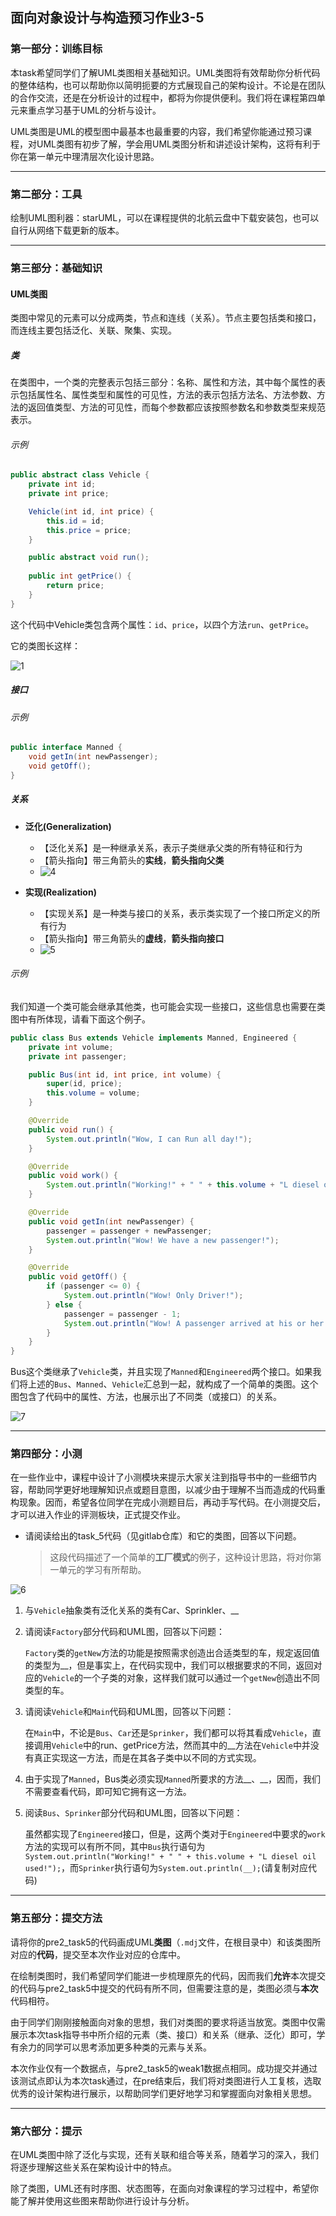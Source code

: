 ## 面向对象设计与构造预习作业3-5

### 第一部分：训练目标

本task希望同学们了解UML类图相关基础知识。UML类图将有效帮助你分析代码的整体结构，也可以帮助你以简明扼要的方式展现自己的架构设计。不论是在团队的合作交流，还是在分析设计的过程中，都将为你提供便利。我们将在课程第四单元来重点学习基于UML的分析与设计。

UML类图是UML的模型图中最基本也最重要的内容，我们希望你能通过预习课程，对UML类图有初步了解，学会用UML类图分析和讲述设计架构，这将有利于你在第一单元中理清层次化设计思路。

----


### 第二部分：工具

绘制UML图利器：starUML，可以在课程提供的北航云盘中下载安装包，也可以自行从网络下载更新的版本。

----

### 第三部分：基础知识

#### UML类图

类图中常见的元素可以分成两类，节点和连线（关系）。节点主要包括类和接口，而连线主要包括泛化、关联、聚集、实现。

##### 类

在类图中，一个类的完整表示包括三部分：名称、属性和方法，其中每个属性的表示包括属性名、属性类型和属性的可见性，方法的表示包括方法名、方法参数、方法的返回值类型、方法的可见性，而每个参数都应该按照参数名和参数类型来规范表示。

###### 示例

```java
public abstract class Vehicle {
    private int id;
    private int price;

    Vehicle(int id, int price) {
        this.id = id;
        this.price = price;
    }

    public abstract void run();
    
    public int getPrice() {
        return price;
    }
}
```

这个代码中Vehicle类包含两个属性：`id`、`price`，以四个方法`run`、`getPrice`。

它的类图长这样：

![1](E:\OOProject-Star\2021_oo_course\pre\pre3\指导书\pics\1.PNG)

##### 接口

###### 示例

```java
public interface Manned {
    void getIn(int newPassenger);
    void getOff();
}
```



##### 关系

+ **泛化(Generalization)**
  + 【泛化关系】是一种继承关系，表示子类继承父类的所有特征和行为
  + 【箭头指向】带三角箭头的**实线**，**箭头指向父类**
  + ![4](E:\OOProject-Star\2021_oo_course\pre\pre3\指导书\pics\4.PNG)

+ **实现(Realization)**
  + 【实现关系】是一种类与接口的关系，表示类实现了一个接口所定义的所有行为
  + 【箭头指向】带三角箭头的**虚线**，**箭头指向接口**
  + ![5](E:\OOProject-Star\2021_oo_course\pre\pre3\指导书\pics\5.PNG)

###### 示例

我们知道一个类可能会继承其他类，也可能会实现一些接口，这些信息也需要在类图中有所体现，请看下面这个例子。

```java
public class Bus extends Vehicle implements Manned, Engineered {
    private int volume;
    private int passenger;

    public Bus(int id, int price, int volume) {
        super(id, price);
        this.volume = volume;
    }

    @Override
    public void run() {
        System.out.println("Wow, I can Run all day!");
    }

    @Override
    public void work() {
        System.out.println("Working!" + " " + this.volume + "L diesel oil used!");
    }

    @Override
    public void getIn(int newPassenger) {
        passenger = passenger + newPassenger;
        System.out.println("Wow! We have a new passenger!");
    }

    @Override
    public void getOff() {
        if (passenger <= 0) {
            System.out.println("Wow! Only Driver!");
        } else {
            passenger = passenger - 1;
            System.out.println("Wow! A passenger arrived at his or her destination!");
        }
    }
}

```

Bus这个类继承了`Vehicle`类，并且实现了`Manned`和`Engineered`两个接口。如果我们将上述的`Bus`、`Manned`、`Vehicle`汇总到一起，就构成了一个简单的类图。这个图包含了代码中的属性、方法，也展示出了不同类（或接口）的关系。

![7](E:\OOProject-Star\2021_oo_course\pre\pre3\指导书\pics\7.PNG)



----

### 第四部分：小测

在一些作业中，课程中设计了小测模块来提示大家关注到指导书中的一些细节内容，帮助同学更好地理解知识点或题目意图，以减少由于理解不当而造成的代码重构现象。因而，希望各位同学在完成小测题目后，再动手写代码。在小测提交后，才可以进入作业的评测板块，正式提交作业。

- 请阅读给出的task_5代码（见gitlab仓库）和它的类图，回答以下问题。

  > 这段代码描述了一个简单的**工厂模式**的例子，这种设计思路，将对你第一单元的学习有所帮助。

![6](E:\OOProject-Star\2021_oo_course\pre\pre3\指导书\pics\6.PNG)

  1. 与`Vehicle`抽象类有泛化关系的类有Car、Sprinkler、_\_

  2. 请阅读`Factory`部分代码和UML图，回答以下问题：

     `Factory`类的`getNew`方法的功能是按照需求创造出合适类型的车，规定返回值的类型为__，但是事实上，在代码实现中，我们可以根据要求的不同，返回对应的`Vehicle`的一个子类的对象，这样我们就可以通过一个`getNew`创造出不同类型的车。

  3. 请阅读`Vehicle`和`Main`代码和UML图，回答以下问题：

     在`Main`中，不论是`Bus`、`Car`还是`Sprinker`，我们都可以将其看成`Vehicle`，直接调用`Vehicle`中的run、getPrice方法，然而其中的\_\_方法在`Vehicle`中并没有真正实现这一方法，而是在其各子类中以不同的方式实现。

  4. 由于实现了`Manned`，Bus类必须实现`Manned`所要求的方法_\_、\_\_，因而，我们不需要查看代码，即可知它拥有这一方法。

  5. 阅读`Bus`、`Sprinker`部分代码和UML图，回答以下问题：

     虽然都实现了`Engineered`接口，但是，这两个类对于`Engineered`中要求的`work`方法的实现可以有所不同，其中`Bus`执行语句为`System.out.println("Working!" + " " + this.volume + "L diesel oil used!");`，而`Sprinker`执行语句为`System.out.println(__);`(请复制对应代码)

----

### 第五部分：提交方法

请将你的pre2_task5的代码画成UML**类图**（`.mdj`文件，在根目录中）和该类图所对应的**代码**，提交至本次作业对应的仓库中。

在绘制类图时，我们希望同学们能进一步梳理原先的代码，因而我们**允许**本次提交的代码与pre2_task5中提交的代码有所不同，但需要注意的是，类图必须与**本次**代码相符。

由于同学们刚刚接触面向对象的思想，我们对类图的要求将适当放宽。类图中仅需展示本次task指导书中所介绍的元素（类、接口）和关系（继承、泛化）即可，学有余力的同学可以思考添加更多种类的元素与关系。

本次作业仅有一个数据点，与pre2_task5的weak1数据点相同。成功提交并通过该测试点即认为本次task通过，在pre结束后，我们将对类图进行人工复核，选取优秀的设计架构进行展示，以帮助同学们更好地学习和掌握面向对象相关思想。

----

### 第六部分：提示

在UML类图中除了泛化与实现，还有关联和组合等关系，随着学习的深入，我们将逐步理解这些关系在架构设计中的特点。

除了类图，UML还有时序图、状态图等，在面向对象课程的学习过程中，希望你能了解并使用这些图来帮助你进行设计与分析。